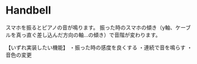 # Handbell

スマホを振るとピアノの音が鳴ります。
振った時のスマホの傾き（y軸、ケーブルを真っ直ぐ差し込んだ方向の軸...の傾き）で音階が変わります。

【いずれ実装したい機能】
・振った時の感度を良くする
・連続で音を鳴らす
・音色の変更
